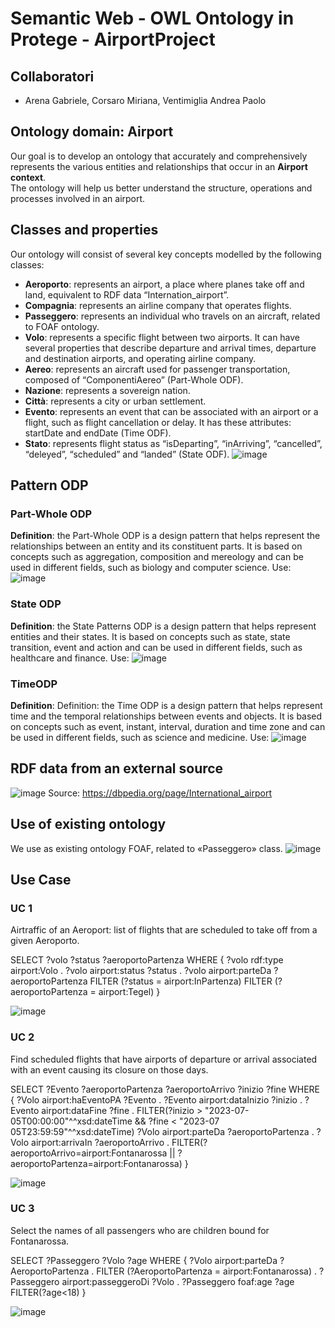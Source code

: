 # Semantic Web - OWL Ontology in Protege - AirportProject

## Collaboratori
- Arena Gabriele, Corsaro Miriana, Ventimiglia Andrea Paolo

## Ontology domain: Airport
Our goal is to develop an ontology that accurately and comprehensively represents the various entities and relationships that occur in an **Airport context**.  
The ontology will help us better understand the structure, operations and processes involved in an airport.

## Classes and properties
Our ontology will consist of several key concepts modelled by the following classes:
- **Aeroporto**: represents an airport, a place where planes take off and land, equivalent to RDF data “Internation_airport”.
- **Compagnia**: represents an airline company that operates flights. 
- **Passeggero**: represents an individual who travels on an aircraft, related to FOAF ontology.
- **Volo**: represents a specific flight between two airports. It can have several properties that describe departure and arrival times, departure and destination airports, and operating airline company.
- **Aereo**: represents an aircraft used for passenger transportation, composed of “ComponentiAereo” (Part-Whole ODF).
- **Nazione**: represents a sovereign nation.
- **Città**: represents a city or urban settlement. 
- **Evento**: represents an event that can be associated with an airport or a flight, such as flight cancellation or delay. It has these attributes: startDate and endDate (Time ODF).
- **Stato**: represents flight status as “isDeparting”, “inArriving”, “cancelled”, “deleyed”, “scheduled” and “landed” (State ODF).
![image](https://github.com/AndreaVentimiglia/SemanticWeb_AirportProject/assets/63006903/37bacc5c-f5c4-4da4-ad7d-b8c7b97943f2)

## Pattern ODP
### Part-Whole ODP
**Definition**: the Part-Whole ODP is a design pattern that helps represent the relationships between an entity and its constituent parts. It is based on concepts such as aggregation, composition and mereology and can be used in different fields, such as biology and computer science.
Use: 
![image](https://github.com/AndreaVentimiglia/SemanticWeb_AirportProject/assets/63006903/b0cac88c-33ed-42c3-9fc9-93f62d0f5e80)

### State ODP
**Definition**: the State Patterns ODP is a design pattern that helps represent entities and their states. It is based on concepts such as state, state transition, event and action and can be used in different fields, such as healthcare and finance.
Use:
![image](https://github.com/AndreaVentimiglia/SemanticWeb_AirportProject/assets/63006903/22ed5bde-6c8d-47ad-9eba-6b333eb63e4f)

### TimeODP 
**Definition**:
Definition: the Time ODP is a design pattern that helps represent time and the temporal relationships between events and objects. It is based on concepts such as event, instant, interval, duration and time zone and can be used in different fields, such as science and medicine.
Use:
![image](https://github.com/AndreaVentimiglia/SemanticWeb_AirportProject/assets/63006903/a54536cc-296e-48ca-bdfa-253b3dafa641)

## RDF data from an external source
![image](https://github.com/AndreaVentimiglia/SemanticWeb_AirportProject/assets/63006903/0f9b156b-3a8d-4df9-b8b2-b224397dceff)
Source: https://dbpedia.org/page/International_airport

## Use of existing ontology
We use as existing ontology FOAF, related to «Passeggero» class.
![image](https://github.com/AndreaVentimiglia/SemanticWeb_AirportProject/assets/63006903/2c136901-5c1d-4868-95f9-e79f1f97c1d7)

## Use Case
### UC 1
Airtraffic of an Aeroport: list of flights that are scheduled to take off from a given Aeroporto.

SELECT ?volo ?status ?aeroportoPartenza
WHERE {	
	?volo rdf:type airport:Volo .
	?volo airport:status ?status .
	?volo airport:parteDa ?aeroportoPartenza
	FILTER (?status = airport:InPartenza)
	FILTER (?aeroportoPartenza = airport:Tegel)
}

![image](https://github.com/AndreaVentimiglia/SemanticWeb_AirportProject/assets/63006903/9a515007-3fc1-49ae-9dcd-773fa62022f9)

### UC 2
Find scheduled flights that have airports of departure or arrival associated with an event causing its closure on those days.

SELECT ?Evento ?aeroportoPartenza ?aeroportoArrivo ?inizio ?fine 
WHERE { ?Volo airport:haEventoPA ?Evento .
	?Evento airport:dataInizio ?inizio .
	?Evento airport:dataFine ?fine .
	FILTER(?inizio > "2023-07-05T00:00:00"^^xsd:dateTime && ?fine < "2023-07 	05T23:59:59"^^xsd:dateTime)
	?Volo airport:parteDa ?aeroportoPartenza .
	?Volo airport:arrivaIn ?aeroportoArrivo .
	FILTER(?aeroportoArrivo=airport:Fontanarossa || ?aeroportoPartenza=airport:Fontanarossa)
}

![image](https://github.com/AndreaVentimiglia/SemanticWeb_AirportProject/assets/63006903/94e60046-13d7-4e6a-ae50-a7ab23088636)

### UC 3
Select the names of all passengers who are children bound for Fontanarossa.

SELECT ?Passeggero ?Volo ?age
WHERE {
  	?Volo airport:parteDa ?AeroportoPartenza .
	FILTER (?AeroportoPartenza = airport:Fontanarossa) .
	?Passeggero airport:passeggeroDi ?Volo .
	?Passeggero foaf:age ?age
	FILTER(?age<18)
}

![image](https://github.com/AndreaVentimiglia/SemanticWeb_AirportProject/assets/63006903/58b4e224-d67a-4505-938b-8b9a4ac8ff35)


